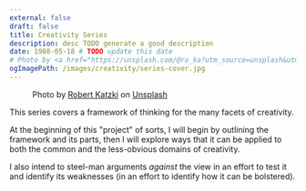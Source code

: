 ```yaml
---
external: false
draft: false
title: Creativity Series
description: desc TODO generate a good description
date: 1988-05-18 # TODO update this date
# Photo by <a href="https://unsplash.com/@ro_ka?utm_source=unsplash&utm_medium=referral&utm_content=creditCopyText">Robert Katzki</a> on <a href="https://unsplash.com/photos/jbtfM0XBeRc?utm_source=unsplash&utm_medium=referral&utm_content=creditCopyText">Unsplash</a>
ogImagePath: /images/creativity/series-cover.jpg
---
```


<figure client:load>
    <figcaption>
        Photo by <a href="https://unsplash.com/@ro_ka?utm_source=unsplash&utm_medium=referral&utm_content=creditCopyText">Robert Katzki</a> on <a href="https://unsplash.com/photos/jbtfM0XBeRc?utm_source=unsplash&utm_medium=referral&utm_content=creditCopyText">Unsplash</a>
    </figcaption>
</figure>

This series covers a framework of thinking for the many facets of creativity.

At the beginning of this "project" of sorts, I will begin by outlining the 
framework and its parts, then I will explore ways that it can be applied to both
the common and the less-obvious domains of creativity.

I also intend to steel-man arguments *against* the view in an effort to test it
and identify its weaknesses (in an effort to identify how it can be bolstered).